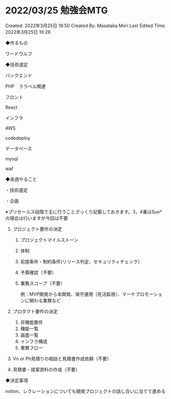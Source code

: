 # 2022/03/25 勉強会MTG

Created: 2022年3月25日 18:50
Created By: Masataka Mori
Last Edited Time: 2022年3月25日 19:28

◆作るもの

ワードウルフ

◆技術選定

バックエンド

PHP　ララベル関連 

フロント

React

インフラ

AWS

codedeploy

データベース

mysql

waf

◆来週やること

・技術選定

・企画

※プリセールス段階で主に行うことざっくり記載しておきます。3，4番はSun*の場合は行いますが今回は不要

1. プロジェクト要件の決定
    1. プロジェクトマイルストーン
    2. 体制
    3. 前提条件・制約条件(リリース判定、セキュリティチェック）
    4. 予算確認（不要）
    5. 業務スコープ（不要）
        
        例：MVP開発から本開発、保守運用（死活監視）、マーケプロモーションに関わる業務など
        
2. プロダクト要件の決定
    1. 非機能要件
    2. 機能一覧
    3. 画面一覧
    4. インフラ構成
    5. 業務フロー
3. Vn or Ph見積りの相談と見積書作成依頼（不要）
4. 見積書・提案資料の作成（不要）

◆決定事項

notion、レクレーションについても開発プロジェクトの話し合いに当てて進める